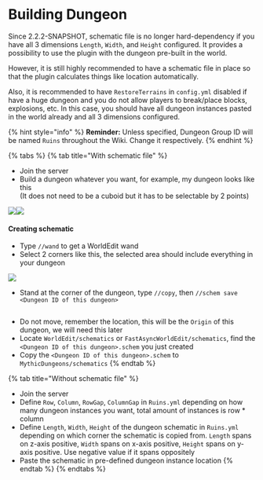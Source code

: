 # Building Dungeon

Since 2.2.2-SNAPSHOT, schematic file is no longer hard-dependency if you have all 3 dimensions `Length`, `Width`, and `Height` configured. It provides a possibility to use the plugin with the dungeon pre-built in the world.

However, it is still highly recommended to have a schematic file in place so that the plugin calculates things like location automatically.

Also, it is recommended to have `RestoreTerrains` in `config.yml` disabled if have a huge dungeon and you do not allow players to break/place blocks, explosions, etc. In this case, you should have all dungeon instances pasted in the world already and all 3 dimensions configured.

{% hint style="info" %}
**Reminder:** Unless specified, Dungeon Group ID will be named  `Ruins` throughout the Wiki. Change it respectively.
{% endhint %}

{% tabs %}
{% tab title="With schematic file" %}
* Join the server
* Build a dungeon whatever you want, for example, my dungeon looks like this\
  (It does not need to be a cuboid but it has to be selectable by 2 points)

![](https://user-images.githubusercontent.com/7139370/158058569-571a10b9-c7c2-42fb-b15a-c20d33199c7c.png)![](https://user-images.githubusercontent.com/7139370/158058574-38c7ae1e-db3b-4521-863f-c97990185873.png)

#### Creating schematic

* Type `//wand` to get a WorldEdit wand
* Select 2 corners like this, the selected area should include everything in your dungeon

![](https://user-images.githubusercontent.com/7139370/158058831-96eb2715-11c5-4221-bc28-1f5fd14707bc.png)

* Stand at the corner of the dungeon, type `//copy`, then `//schem save <Dungeon ID of this dungeon>`

<img src="https://user-images.githubusercontent.com/7139370/158059158-9a46642e-db57-41ea-914d-cd3eeb4e02d8.png" alt="" data-size="original">

* Do not move, remember the location, this will be the `Origin` of this dungeon, we will need this later
* Locate `WorldEdit/schematics` or `FastAsyncWorldEdit/schematics`, find the `<Dungeon ID of this dungeon>.schem` you just created
* Copy the `<Dungeon ID of this dungeon>.schem` to `MythicDungeons/schematics`
{% endtab %}

{% tab title="Without schematic file" %}
* Join the server
* Define `Row`, `Column`, `RowGap`, `ColumnGap` in `Ruins.yml` depending on how many dungeon instances you want, total amount of instances is row \* column
* Define `Length`, `Width`, `Height` of the dungeon schematic in `Ruins.yml` depending on which corner the schematic is copied from. `Length` spans on z-axis positive, `Width` spans on x-axis positive, `Height` spans on y-axis positive. Use negative value if it spans oppositely
* Paste the schematic in pre-defined dungeon instance location
{% endtab %}
{% endtabs %}

